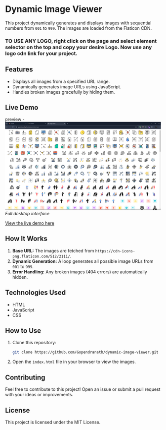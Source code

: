 # Dynamic Image Viewer

This project dynamically generates and displays images with sequential numbers from `001` to `999`. The images are loaded from the Flaticon CDN.


### TO USE ANY LOGO, right click on the page and select element selector on the top and copy your desire Logo. Now use any logo cdn link for your project.

## Features

- Displays all images from a specified URL range.
- Dynamically generates image URLs using JavaScript.
- Handles broken images gracefully by hiding them.

## Live Demo

preview - 
![Desktop View](LogoPage.png)
*Full desktop interface*

[View the live demo here](https://gopendranath.github.io/placeholderLogo/)

## How It Works

1. **Base URL:** The images are fetched from `https://cdn-icons-png.flaticon.com/512/2111/`.
2. **Dynamic Generation:** A loop generates all possible image URLs from `001` to `999`.
3. **Error Handling:** Any broken images (404 errors) are automatically hidden.

## Technologies Used

- HTML
- JavaScript
- CSS

## How to Use

1. Clone this repository:
    ```bash
    git clone https://github.com/Gopendranath/dynamic-image-viewer.git
    ```
2. Open the `index.html` file in your browser to view the images.

## Contributing

Feel free to contribute to this project! Open an issue or submit a pull request with your ideas or improvements.

## License

This project is licensed under the MIT License.
